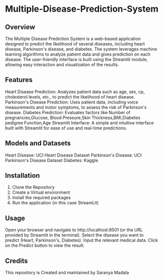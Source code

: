 # Multiple-Disease-Prediction-System

## Overview
The Multiple Disease Prediction System is a web-based application designed to predict the likelihood of several diseases, including heart disease, Parkinson's disease, and diabetes. The system leverages machine learning algorithms to analyze patient data and gives prediction on each disease. The user-friendly interface is built using the Streamlit module, allowing easy interaction and visualization of the results.

## Features
 Heart Disease Prediction: Analyzes patient data such as age, sex, cp, cholesterol levels, etc., to predict the likelihood of heart disease.
 Parkinson's Disease Prediction: Uses patient data, including voice measurements and motor symptoms, to assess the risk of Parkinson's disease.
 Diabetes Prediction: Evaluates factors like Number of pregnancies,Glucose, Blood Pressure,Skin Thickness,BMI,Diabetes pedigree Function,Age
 Streamlit Interface: A simple and intuitive interface built with Streamlit for ease of use and real-time predictions.

## Models and Datasets
Heart Disease: UCI Heart Disease Dataset
Parkinson's Disease: UCI Parkinson's Disease Dataset
Diabetes: Kaggle 

## Installation 
1. Clone the Repository
2. Create a Virtual environment
3. Install the required packages
4. Run the application (in this case StreamLit)
   
## Usage
Open your browser and navigate to http://localhost:8501 (or the URL provided by Streamlit in the terminal).
Select the disease you want to predict (Heart, Parkinson's, Diabetes).
Input the relevant medical data.
Click on the Predict button to view the result.

## Credits
This repository is Created and maintained by Saranya Madala 


 
